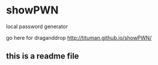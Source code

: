 showPWN
=======

local password generator

go here for draganddrop
http://tituman.github.io/showPWN/
## this is a readme file
